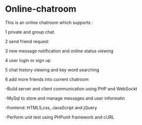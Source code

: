 # Online-chatroom
This is an online chatroom which supports :

1 private and group chat.

2 send friend request

3 new message notification and online status viewing 

4 user login or sign up

5 chat history viewing and key word searching

6 add more friends into current chatroom




-Build server and client communication using PHP and WebSockt

-MySql to store and manage messages and user informatin 

-frontend: HTML5,css, JavaScript and jQuery

-Perform unit test using PHPunit framework and cURL
